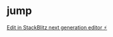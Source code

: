 # jump

[Edit in StackBlitz next generation editor ⚡️](https://stackblitz.com/~/github.com/wendacpu/jump)
